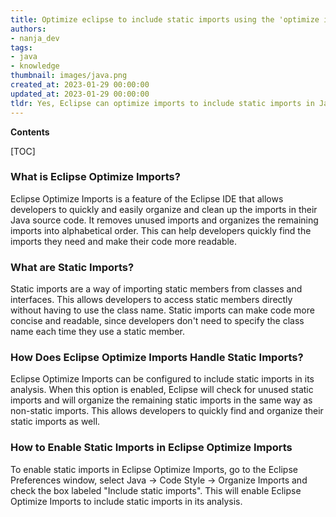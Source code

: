 ```yaml
---
title: Optimize eclipse to include static imports using the 'optimize imports' feature
authors:
- nanja_dev
tags:
- java
- knowledge
thumbnail: images/java.png
created_at: 2023-01-29 00:00:00
updated_at: 2023-01-29 00:00:00
tldr: Yes, Eclipse can optimize imports to include static imports in Java.
---
```


**Contents**

[TOC]

### What is Eclipse Optimize Imports?

Eclipse Optimize Imports is a feature of the Eclipse IDE that allows developers to quickly and easily organize and clean up the imports in their Java source code. It removes unused imports and organizes the remaining imports into alphabetical order. This can help developers quickly find the imports they need and make their code more readable.

### What are Static Imports?

Static imports are a way of importing static members from classes and interfaces. This allows developers to access static members directly without having to use the class name. Static imports can make code more concise and readable, since developers don't need to specify the class name each time they use a static member.

### How Does Eclipse Optimize Imports Handle Static Imports?

Eclipse Optimize Imports can be configured to include static imports in its analysis. When this option is enabled, Eclipse will check for unused static imports and will organize the remaining static imports in the same way as non-static imports. This allows developers to quickly find and organize their static imports as well.

### How to Enable Static Imports in Eclipse Optimize Imports

To enable static imports in Eclipse Optimize Imports, go to the Eclipse Preferences window, select Java -> Code Style -> Organize Imports and check the box labeled "Include static imports". This will enable Eclipse Optimize Imports to include static imports in its analysis.
